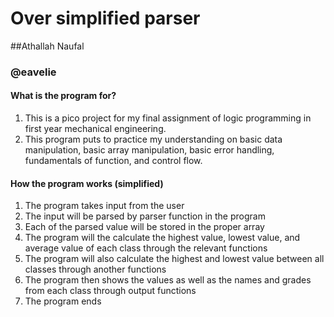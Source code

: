 # Over simplified parser
##Athallah Naufal
### @eavelie

#### What is the program for?
1. This is a pico project for my final assignment of logic programming in first year mechanical engineering.
2. This program puts to practice my understanding on basic data manipulation, basic array manipulation, basic error handling, fundamentals of function, and control flow.
#### How the program works (simplified)
1. The program takes input from the user
2. The input will be parsed by parser function in the program
3. Each of the parsed value will be stored in the proper array
4. The program will the calculate the highest value, lowest value, and average value of each class through the relevant functions
5. The program will also calculate the highest and lowest value between all classes through another functions
6. The program then shows the values as well as the names and grades from each class through output functions
7. The program ends

